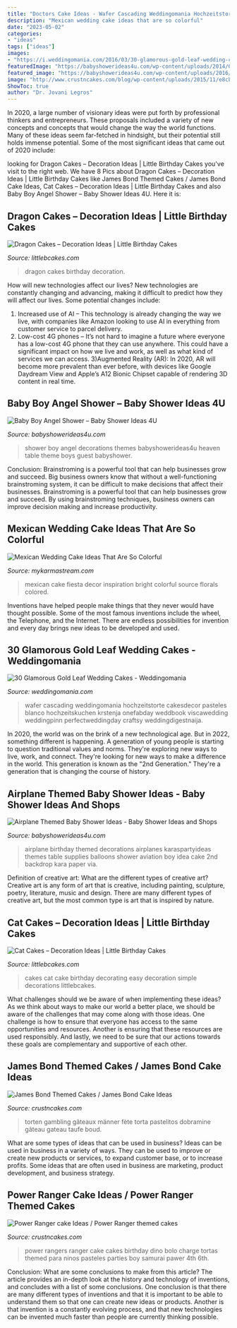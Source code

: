 ```yaml
---
title: "Doctors Cake Ideas - Wafer Cascading Weddingomania Hochzeitstorte Cakesdecor Pasteles Blanco Hochzeitskuchen Krstenja Onefabday Weddbook Viscawedding Weddingpinn Perfectweddingday Craftsy Weddingdigestnaija"
description: "Mexican wedding cake ideas that are so colorful"
date: "2023-05-02"
categories:
- "ideas"
tags: ["ideas"]
images:
- "https://i.weddingomania.com/2016/03/30-glamorous-gold-leaf-wedding-cakes-17.jpg"
featuredImage: "https://babyshowerideas4u.com/wp-content/uploads/2014/01/airplane-51.jpg"
featured_image: "https://babyshowerideas4u.com/wp-content/uploads/2016/09/Baby-Boy-Angel-Shower-Guest-Table-600x800.jpg"
image: "http://www.crustncakes.com/blog/wp-content/uploads/2015/11/e8cb0ec4fe24ca569a7e4d7021982309-714x1024.jpg"
ShowToc: true
author: "Dr. Jovani Legros"
---
```



In 2020, a large number of visionary ideas were put forth by professional thinkers and entrepreneurs. These proposals included a variety of new concepts and concepts that would change the way the world functions. Many of these ideas seem far-fetched in hindsight, but their potential still holds immense potential. Some of the most significant ideas that came out of 2020 include: 

	

		
looking for Dragon Cakes – Decoration Ideas | Little Birthday Cakes you've visit to the right web. We have 8 Pics about Dragon Cakes – Decoration Ideas | Little Birthday Cakes like James Bond Themed Cakes / James Bond Cake Ideas, Cat Cakes – Decoration Ideas | Little Birthday Cakes and also Baby Boy Angel Shower – Baby Shower Ideas 4U. Here it is:
		
    
## Dragon Cakes – Decoration Ideas | Little Birthday Cakes

<img loading=lazy src="http://www.littlebcakes.com/wp-content/uploads/2013/08/Dragon-Cakes.jpg" onerror="this.onerror=null;this.src='https://tse1.mm.bing.net/th?id=OIP.p7GssPkh-GAMuu20ZyzenAHaJ4&amp;pid=15.1';" alt="Dragon Cakes – Decoration Ideas | Little Birthday Cakes">

_Source: littlebcakes.com_

>dragon cakes birthday decoration. 

	

How will new technologies affect our lives?
New technologies are constantly changing and advancing, making it difficult to predict how they will affect our lives. Some potential changes include: 
1) Increased use of AI – This technology is already changing the way we live, with companies like Amazon looking to use AI in everything from customer service to parcel delivery. 
2) Low-cost 4G phones – It’s not hard to imagine a future where everyone has a low-cost 4G phone that they can use anywhere. This could have a significant impact on how we live and work, as well as what kind of services we can access. 
3)Augmented Reality (AR): In 2020, AR will become more prevalent than ever before, with devices like Google Daydream View and Apple’s A12 Bionic Chipset capable of rendering 3D content in real time.

    
## Baby Boy Angel Shower – Baby Shower Ideas 4U

<img loading=lazy src="https://babyshowerideas4u.com/wp-content/uploads/2016/09/Baby-Boy-Angel-Shower-Guest-Table-600x800.jpg" onerror="this.onerror=null;this.src='https://tse4.mm.bing.net/th?id=OIP.eq5dt8KfbcIsuzB6jlqkAgHaJ4&amp;pid=15.1';" alt="Baby Boy Angel Shower – Baby Shower Ideas 4U">

_Source: babyshowerideas4u.com_

>shower boy angel decorations themes babyshowerideas4u heaven table theme boys guest babyshower. 

	

Conclusion: Brainstroming is a powerful tool that can help businesses grow and succeed.
Big business owners know that without a well-functioning brainstroming system, it can be difficult to make decisions that affect their businesses. Brainstroming is a powerful tool that can help businesses grow and succeed. By using brainstroming techniques, business owners can improve decision making and increase productivity.

    
## Mexican Wedding Cake Ideas That Are So Colorful

<img loading=lazy src="https://mykarmastream.com/wp-content/uploads/2018/07/mexican-wedding-cake-6-.jpg" onerror="this.onerror=null;this.src='https://tse4.mm.bing.net/th?id=OIP.5wUnMH8Pu7Sr0tM6GWBbmwHaKi&amp;pid=15.1';" alt="Mexican Wedding Cake Ideas That Are So Colorful">

_Source: mykarmastream.com_

>mexican cake fiesta decor inspiration bright colorful source florals colored. 

	

Inventions have helped people make things that they never would have thought possible. Some of the most famous inventions include the wheel, the Telephone, and the Internet. There are endless possibilities for invention and every day brings new ideas to be developed and used.

    
## 30 Glamorous Gold Leaf Wedding Cakes - Weddingomania

<img loading=lazy src="https://i.weddingomania.com/2016/03/30-glamorous-gold-leaf-wedding-cakes-17.jpg" onerror="this.onerror=null;this.src='https://tse1.mm.bing.net/th?id=OIP.a3lFCAvKD4kaLC-vkfxhUgHaKA&amp;pid=15.1';" alt="30 Glamorous Gold Leaf Wedding Cakes - Weddingomania">

_Source: weddingomania.com_

>wafer cascading weddingomania hochzeitstorte cakesdecor pasteles blanco hochzeitskuchen krstenja onefabday weddbook viscawedding weddingpinn perfectweddingday craftsy weddingdigestnaija. 

	

In 2020, the world was on the brink of a new technological age. But in 2022, something different is happening. A generation of young people is starting to question traditional values and norms. They're exploring new ways to live, work, and connect. They're looking for new ways to make a difference in the world. This generation is known as the "2nd Generation." They're a generation that is changing the course of history.

    
## Airplane Themed Baby Shower Ideas - Baby Shower Ideas And Shops

<img loading=lazy src="https://babyshowerideas4u.com/wp-content/uploads/2014/01/airplane-51.jpg" onerror="this.onerror=null;this.src='https://tse1.mm.bing.net/th?id=OIP.nKpbKO2XOuZ3Xb297BfY7gHaLH&amp;pid=15.1';" alt="Airplane Themed Baby Shower Ideas - Baby Shower Ideas and Shops">

_Source: babyshowerideas4u.com_

>airplane birthday themed decorations airplanes karaspartyideas themes table supplies balloons shower aviation boy idea cake 2nd backdrop kara paper via. 

	

Definition of creative art: What are the different types of creative art?
Creative art is any form of art that is creative, including painting, sculpture, poetry, literature, music and design. There are many different types of creative art, but the most common type is art that is inspired by nature.

    
## Cat Cakes – Decoration Ideas | Little Birthday Cakes

<img loading=lazy src="http://www.littlebcakes.com/wp-content/uploads/2014/01/Cat-Cakes-For-Kids.jpg" onerror="this.onerror=null;this.src='https://tse4.mm.bing.net/th?id=OIP.0OejAuI5DKcqRb0V7l2CNwHaLG&amp;pid=15.1';" alt="Cat Cakes – Decoration Ideas | Little Birthday Cakes">

_Source: littlebcakes.com_

>cakes cat cake birthday decorating easy decoration simple decorations littlebcakes. 

	

What challenges should we be aware of when implementing these ideas?
As we think about ways to make our world a better place, we should be aware of the challenges that may come along with those ideas. One challenge is how to ensure that everyone has access to the same opportunities and resources. Another is ensuring that these resources are used responsibly. And lastly, we need to be sure that our actions towards these goals are complementary and supportive of each other.

    
## James Bond Themed Cakes / James Bond Cake Ideas

<img loading=lazy src="http://www.crustncakes.com/blog/wp-content/uploads/2015/11/45f39c345eae512e201b8aba4c85d7f4.jpg" onerror="this.onerror=null;this.src='https://tse1.mm.bing.net/th?id=OIP.YDDo_tK7Z_9bCkZtb7fg6wHaJ3&amp;pid=15.1';" alt="James Bond Themed Cakes / James Bond Cake Ideas">

_Source: crustncakes.com_

>torten gambling gâteaux männer fète torta pastelitos dobramine gâteau gateau taufe boud. 

	

What are some types of ideas that can be used in business?
Ideas can be used in business in a variety of ways. They can be used to improve or create new products or services, to expand customer base, or to increase profits. Some ideas that are often used in business are marketing, product development, and business strategy.

    
## Power Ranger Cake Ideas / Power Ranger Themed Cakes

<img loading=lazy src="http://www.crustncakes.com/blog/wp-content/uploads/2015/11/e8cb0ec4fe24ca569a7e4d7021982309-714x1024.jpg" onerror="this.onerror=null;this.src='https://tse2.mm.bing.net/th?id=OIP.0Oh_KnQMktND-FM2MkZiKwHaKn&amp;pid=15.1';" alt="Power Ranger cake Ideas / Power Ranger themed cakes">

_Source: crustncakes.com_

>power rangers ranger cake cakes birthday dino bolo charge tortas themed para ninos pasteles parties boy samurai pawer 4th 6th. 

	

Conclusion: What are some conclusions to make from this article?
The article provides an in-depth look at the history and technology of inventions, and concludes with a list of some conclusions. One conclusion is that there are many different types of inventions and that it is important to be able to understand them so that one can create new ideas or products. Another is that invention is a constantly evolving process, and that new technologies can be invented much faster than people are currently thinking possible.

